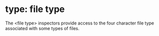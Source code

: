 # type: file type

The &lt;file type&gt; inspectors provide access to the four character file type associated with some types of files.
